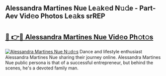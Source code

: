 ## Alessandra Martines Nue Le𝚊k𝚎d N𝚞𝚍e - Part-Aev Vid𝚎o Photos Le𝚊ks srREP

# <h2><a href="http://fb5uaa.evod.top/?m=Alessandra+Martines+Nue">🔗 👉🔴 Alessandra Martines Nue Vid𝚎o Ph𝚘t𝚘s</a></h2>

[![Alessandra Martines Nue N𝚞d𝚎s](https://i.imgur.com/8V9OHl7.gif)](http://fb5uaa.evod.top/?m=Alessandra+Martines+Nue)
Dance and lifestyle enthusiast Alessandra Martines Nue sharing their journey online. Alessandra Martines Nue public persona is that of a successful entrepreneur, but behind the scenes, he's a devoted family man. 
